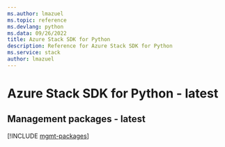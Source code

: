 ```yaml
---
ms.author: lmazuel
ms.topic: reference
ms.devlang: python
ms.data: 09/26/2022
title: Azure Stack SDK for Python
description: Reference for Azure Stack SDK for Python
ms.service: stack
author: lmazuel
---
```

# Azure Stack SDK for Python - latest

## Management packages - latest
[!INCLUDE [mgmt-packages](stack-mgmt-index.md)]